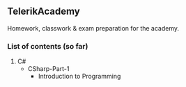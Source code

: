 ## TelerikAcademy

Homework, classwork &amp; exam preparation for the academy. 

### List of contents (so far)
1. C#
    * CSharp-Part-1
       * Introduction to Programming

